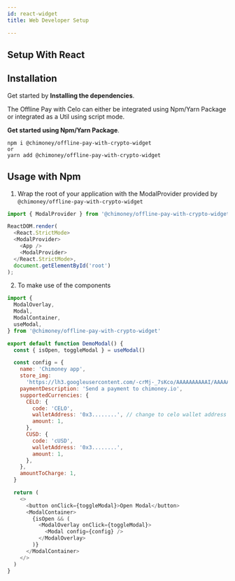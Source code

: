 ```yaml
---
id: react-widget
title: Web Developer Setup

---
```



## Setup With React
## Installation

Get started by **Installing the dependencies**.

The Offline Pay with Celo can either be integrated using Npm/Yarn Package or integrated as a Util using script mode.

**Get started using Npm/Yarn Package**.

```shell
npm i @chimoney/offline-pay-with-crypto-widget
or
yarn add @chimoney/offline-pay-with-crypto-widget
```

## Usage with Npm

1. Wrap the root of your application with the ModalProvider provided by `@chimoney/offline-pay-with-crypto-widget`

```js
import { ModalProvider } from '@chimoney/offline-pay-with-crypto-widget';

ReactDOM.render(
  <React.StrictMode>
  <ModalProvider>
    <App />
    <ModalProvider>
  </React.StrictMode>,
  document.getElementById('root')
);
```

2. To make use of the components

```js
import {
  ModalOverlay,
  Modal,
  ModalContainer,
  useModal,
} from '@chimoney/offline-pay-with-crypto-widget'

export default function DemoModal() {
  const { isOpen, toggleModal } = useModal()

  const config = {
    name: 'Chimoney app',
    store_img:
      'https://lh3.googleusercontent.com/-crMj-_7sKco/AAAAAAAAAAI/AAAAAAAAAAA/8wRiFKrmpe8/s88-p-k-no-ns-nd/photo.jpg',
    paymentDescription: 'Send a payment to chimoney.io',
    supportedCurrencies: {
      CELO: {
        code: 'CELO',
        walletAddress: '0x3........', // change to celo wallet address here
        amount: 1,
      },
      CUSD: {
        code: 'cUSD',
        walletAddress: '0x3........',
        amount: 1,
      },
    },
    amountToCharge: 1,
  }

  return (
    <>
      <button onClick={toggleModal}>Open Modal</button>
      <ModalContainer>
        {isOpen && (
          <ModalOverlay onClick={toggleModal}>
            <Modal config={config} />
          </ModalOverlay>
        )}
      </ModalContainer>
    </>
  )
}
```
